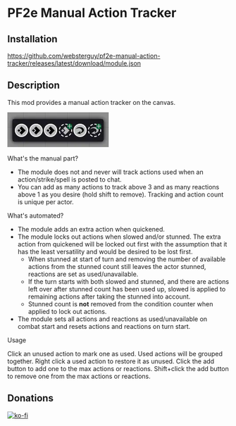 # PF2e Manual Action Tracker
## Installation

https://github.com/websterguy/pf2e-manual-action-tracker/releases/latest/download/module.json

## Description

This mod provides a manual action tracker on the canvas.

![Manual Action Tracker](https://raw.githubusercontent.com/websterguy/pf2e-manual-action-tracker/refs/heads/master/images/thumbnail.webp)

What's the manual part?

- The module does not and never will track actions used when an action/strike/spell is posted to chat.
- You can add as many actions to track above 3 and as many reactions above 1 as you desire (hold shift to remove). Tracking and action count is unique per actor.

What's automated?

- The module adds an extra action when quickened.
- The module locks out actions when slowed and/or stunned. The extra action from quickened will be locked out first with the assumption that it has the least versatility and would be desired to be lost first.
  - When stunned at start of turn and removing the number of available actions from the stunned count still leaves the actor stunned, reactions are set as used/unavailable.
  - If the turn starts with both slowed and stunned, and there are actions left over after stunned count has been used up, slowed is applied to remaining actions after taking the stunned into account.
  - Stunned count is **not** removed from the condition counter when applied to lock out actions.
- The module sets all actions and reactions as used/unavailable on combat start and resets actions and reactions on turn start.

Usage

Click an unused action to mark one as used. Used actions will be grouped together.
Right click a used action to restore it as unused.
Click the add button to add one to the max actions or reactions.
Shift+click the add button to remove one from the max actions or reactions.

## Donations

[![ko-fi](https://ko-fi.com/img/githubbutton_sm.svg)](https://ko-fi.com/Y8Y5TH8DM)